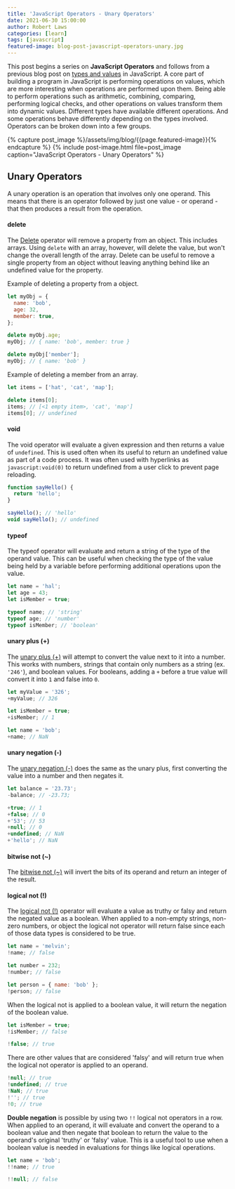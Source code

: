 ```yaml
---
title: 'JavaScript Operators - Unary Operators'
date: 2021-06-30 15:00:00
author: Robert Laws
categories: [learn]
tags: [javascript]
featured-image: blog-post-javascript-operators-unary.jpg
---
```


This post begins a series on **JavaScript Operators** and follows from a previous blog post on [types and values](https://robert-laws.com/blog/types-and-values) in JavaScript. A core part of building a program in JavaScript is performing operations on values, which are more interesting when operations are performed upon them. <!-- more --> Being able to perform operations such as arithmetic, combining, comparing, performing logical checks, and other operations on values transform them into dynamic values. Different types have available different operations. And some operations behave differently depending on the types involved. Operators can be broken down into a few groups.

{% capture post_image %}/assets/img/blog/{{page.featured-image}}{% endcapture %}
{% include post-image.html file=post_image caption="JavaScript Operators - Unary Operators" %}

## Unary Operators

A unary operation is an operation that involves only one operand. This means that there is an operator followed by just one value - or operand - that then produces a result from the operation.

#### delete

The [Delete](https://developer.mozilla.org/en-US/docs/Web/JavaScript/Reference/Operators/delete) operator will remove a property from an object. This includes arrays. Using `delete` with an array, however, will delete the value, but won't change the overall length of the array. Delete can be useful to remove a single property from an object without leaving anything behind like an undefined value for the property.

Example of deleting a property from a object.

```javascript
let myObj = {
  name: 'bob',
  age: 32,
  member: true,
};

delete myObj.age;
myObj; // { name: 'bob', member: true }

delete myObj['member'];
myObj; // { name: 'bob' }
```

Example of deleting a member from an array.

```javascript
let items = ['hat', 'cat', 'map'];

delete items[0];
items; // [<1 empty item>, 'cat', 'map']
items[0]; // undefined
```

#### void

The void operator will evaluate a given expression and then returns a value of `undefined`. This is used often when its useful to return an undefined value as part of a code process. It was often used with hyperlinks as `javascript:void(0)` to return undefined from a user click to prevent page reloading.

```javascript
function sayHello() {
  return 'hello';
}

sayHello(); // 'hello'
void sayHello(); // undefined
```

#### typeof

The typeof operator will evaluate and return a string of the type of the operand value. This can be useful when checking the type of the value being held by a variable before performing additional operations upon the value.

```javascript
let name = 'hal';
let age = 43;
let isMember = true;

typeof name; // 'string'
typeof age; // 'number'
typeof isMember; // 'boolean'
```

#### unary plus (+)

The [unary plus (+)](https://developer.mozilla.org/en-US/docs/Web/JavaScript/Reference/Operators/Unary_plus) will attempt to convert the value next to it into a number. This works with numbers, strings that contain only numbers as a string (ex. `'246'`), and boolean values. For booleans, adding a `+` before a true value will convert it into `1` and false into `0`.

```javascript
let myValue = '326';
+myValue; // 326

let isMember = true;
+isMember; // 1

let name = 'bob';
+name; // NaN
```

#### unary negation (-)

The [unary negation (-)](https://developer.mozilla.org/en-US/docs/Web/JavaScript/Reference/Operators/Unary_negation) does the same as the unary plus, first converting the value into a number and then negates it.

```javascript
let balance = '23.73';
-balance; // -23.73;

+true; // 1
+false; // 0
+'53'; // 53
+null; // 0
+undefined; // NaN
+'hello'; // NaN
```

#### bitwise not (~)

The [bitwise not (~)](https://developer.mozilla.org/en-US/docs/Web/JavaScript/Reference/Operators/Bitwise_NOT) will invert the bits of its operand and return an integer of the result.

#### logical not (!)

The [logical not (!)](https://developer.mozilla.org/en-US/docs/Web/JavaScript/Reference/Operators/Logical_NOT) operator will evaluate a value as truthy or falsy and return the negated value as a boolean. When applied to a non-empty strings, non-zero numbers, or object the logical not operator will return false since each of those data types is considered to be true.

```javascript
let name = 'melvin';
!name; // false

let number = 232;
!number; // false

let person = { name: 'bob' };
!person; // false
```

When the logical not is applied to a boolean value, it will return the negation of the boolean value.

```javascript
let isMember = true;
!isMember; // false

!false; // true
```

There are other values that are considered 'falsy' and will return true when the logical not operator is applied to an operand.

```javascript
!null; // true
!undefined; // true
!NaN; // true
!''; // true
!0; // true
```

**Double negation** is possible by using two `!!` logical not operators in a row. When applied to an operand, it will evaluate and convert the operand to a boolean value and then negate that boolean to return the value to the operand's original 'truthy' or 'falsy' value. This is a useful tool to use when a boolean value is needed in evaluations for things like logical operations.

```javascript
let name = 'bob';
!!name; // true

!!null; // false
```
